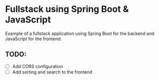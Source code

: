 # Fullstack using Spring Boot & JavaScript

Example of a fullstack application using Spring Boot for the backend and JavaScript for the frontend.

## TODO:
- [ ] Add CORS configuration
- [ ] Add sorting and search to the frontend
